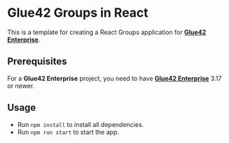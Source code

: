 # Glue42 Groups in React

This is a template for creating a React Groups application for [**Glue42 Enterprise**](https://glue42.com/enterprise/).

## Prerequisites

For a **Glue42 Enterprise** project, you need to have [**Glue42 Enterprise**](https://glue42.com/enterprise/) 3.17 or newer.

## Usage

- Run `npm install` to install all dependencies.
- Run `npm run start` to start the app.
